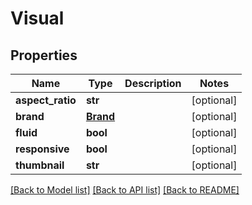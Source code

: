 # Visual

## Properties
Name | Type | Description | Notes
------------ | ------------- | ------------- | -------------
**aspect_ratio** | **str** |  | [optional] 
**brand** | [**Brand**](Brand.md) |  | [optional] 
**fluid** | **bool** |  | [optional] 
**responsive** | **bool** |  | [optional] 
**thumbnail** | **str** |  | [optional] 

[[Back to Model list]](../README.md#documentation-for-models) [[Back to API list]](../README.md#documentation-for-api-endpoints) [[Back to README]](../README.md)

